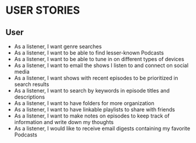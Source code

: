 # USER STORIES

## User
* As a listener, I want genre searches
* As a listener, I want to be able to find lesser-known Podcasts
* As a listener, I want to be able to tune in on different types of devices
* As a listener, I want to email the shows I listen to and connect on social media
* As a listener, I want shows with recent episodes to be prioritized in search results
* As a listener, I want to search by keywords in episode titles and descriptions
* As a listener, I want to have folders for more organization
* As a listener, I want to have linkable playlists to share with friends
* As a listener, I want to make notes on episodes to keep track of information and write down my thoughts
* As a listener, I would like to receive email digests containing my favorite Podcasts